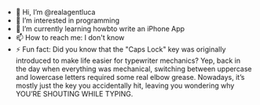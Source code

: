 - 👋 Hi, I’m @realagentluca
- 👀 I’m interested in programming
- 🌱 I’m currently learning howbto write an iPhone App
- 📫 How to reach me: I don't know
- ⚡ Fun fact: Did you know that the "Caps Lock" key was originally introduced to make life easier for typewriter mechanics?
  Yep, back in the day when everything was mechanical, switching between uppercase and lowercase letters required some real elbow grease.
  Nowadays, it’s mostly just the key you accidentally hit, leaving you wondering why YOU’RE SHOUTING WHILE TYPING.

<!---
realagentluca/realagentluca is a ✨ special ✨ repository because its `README.md` (this file) appears on your GitHub profile.
You can click the Preview link to take a look at your changes.
--->
